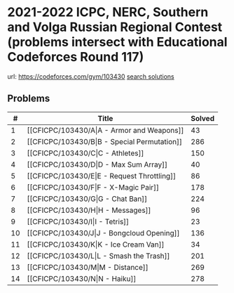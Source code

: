 # 2021-2022 ICPC, NERC, Southern and Volga Russian Regional Contest (problems intersect with Educational Codeforces Round 117)

url: https://codeforces.com/gym/103430
[search solutions](https://www.google.com/search?q=Solution+OR+題解+2021-2022+ICPC,+NERC,+Southern+and+Volga+Russian+Regional+Contest+(problems+intersect+with+Educational+Codeforces+Round+117))

## Problems

| # | Title | Solved |
| --- | --- | --- |
|1|[[CFICPC/103430/A\|A - Armor and Weapons]]|43|
|2|[[CFICPC/103430/B\|B - Special Permutation]]|286|
|3|[[CFICPC/103430/C\|C - Athletes]]|150|
|4|[[CFICPC/103430/D\|D - Max Sum Array]]|40|
|5|[[CFICPC/103430/E\|E - Request Throttling]]|86|
|6|[[CFICPC/103430/F\|F - X-Magic Pair]]|178|
|7|[[CFICPC/103430/G\|G - Chat Ban]]|224|
|8|[[CFICPC/103430/H\|H - Messages]]|96|
|9|[[CFICPC/103430/I\|I - Tetris]]|23|
|10|[[CFICPC/103430/J\|J - Bongcloud Opening]]|136|
|11|[[CFICPC/103430/K\|K - Ice Cream Van]]|34|
|12|[[CFICPC/103430/L\|L - Smash the Trash]]|201|
|13|[[CFICPC/103430/M\|M - Distance]]|269|
|14|[[CFICPC/103430/N\|N - Haiku]]|278|
